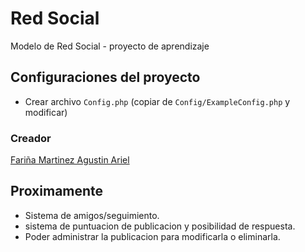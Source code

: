 # Red Social
Modelo de Red Social - proyecto de aprendizaje


## Configuraciones del proyecto

- Crear archivo `Config.php` (copiar de `Config/ExampleConfig.php` y modificar)

### Creador

[Fariña Martinez Agustin Ariel](https://www.linkedin.com/in/agustin-farinia/)

## Proximamente

- Sistema de amigos/seguimiento.
- sistema de puntuacion de publicacion y posibilidad de respuesta.
- Poder administrar la publicacion para modificarla o eliminarla.


